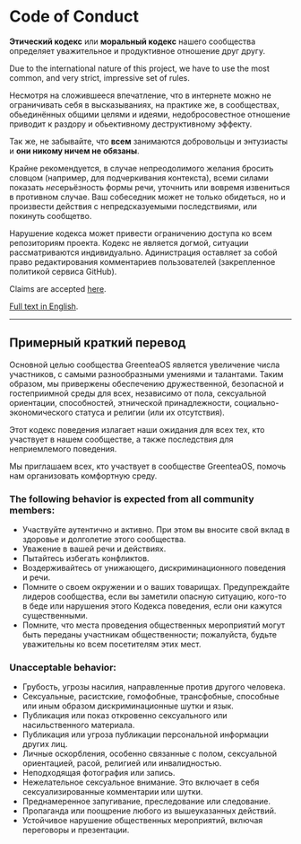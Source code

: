 # Code of Conduct

**Этический кодекс** или **моральный кодекс** нашего сообщества определяет уважительное и продуктивное отношение друг другу.

Due to the international nature of this project, we have to use the most common, and very strict, impressive set of rules.

Несмотря на сложившееся впечатление, что в интернете можно не ограничивать себя в высказываниях, на практике же, в сообществах, обьединённых общими целями и идеями, недобросовестное отношение приводит к раздору и обьективному деструктивному эффекту.

Так же, не забывайте, что **всем** занимаются добровольцы и энтузиасты и **они никому ничем не обязаны**.

Крайне рекомендуется, в случае непреодолимого желания бросить словцом (например, для подчеркивания контекста), всеми силами показать *не*серьёзность формы речи, уточнить или вовремя извениться в противном случае. Ваш собеседник может не только обидеться, но и произвести действия с непредсказуемыми последствиями, или покинуть сообщетво.

Нарушение кодекса может привести ограничению доступа ко всем репозиториям проекта. Кодекс не является догмой, ситуации рассматриваются индивидуально. Адинистрация оставляет за собой право редактирования комментариев пользователей (закрепленное политикой сервиса GitHub).

Claims are accepted [here](https://t.me/greenteaos).

[Full text in English](../CODE_OF_CONDUCT.md).

---

## Примерный краткий перевод

Основной целью сообщества GreenteaOS является увеличение числа участников, с самыми разнообразными умениями и талантами. Таким образом, мы привержены обеспечению дружественной, безопасной и гостеприимной среды для всех, независимо от пола, сексуальной ориентации, способностей, этнической принадлежности, социально-экономического статуса и религии (или их отсутствия).

Этот кодекс поведения излагает наши ожидания для всех тех, кто участвует в нашем сообществе, а также последствия для неприемлемого поведения.

Мы приглашаем всех, кто участвует в сообществе GreenteaOS, помочь нам организовать комфортную среду.

### The following behavior is expected from all community members:

- Участвуйте аутентично и активно. При этом вы вносите свой вклад в здоровье и долголетие этого сообщества.
- Уважение в вашей речи и действиях.
- Пытайтесь избегать конфликтов.
- Воздерживайтесь от унижающего, дискриминационного поведения и речи.
- Помните о своем окружении и о ваших товарищах. Предупреждайте лидеров сообщества, если вы заметили опасную ситуацию, кого-то в беде или нарушения этого Кодекса поведения, если они кажутся существенными.
- Помните, что места проведения общественных мероприятий могут быть переданы участникам общественности; пожалуйста, будьте уважительны ко всем посетителям этих мест.

### Unacceptable behavior:

- Грубость, угрозы насилия, направленные против другого человека.
- Сексуальные, расистские, гомофобные, трансфобные, способные или иным образом дискриминационные шутки и язык.
- Публикация или показ откровенно сексуального или насильственного материала.
- Публикация или угроза публикации персональной информации других лиц.
- Личные оскорбления, особенно связанные с полом, сексуальной ориентацией, расой, религией или инвалидностью.
- Неподходящая фотография или запись.
- Нежелательное сексуальное внимание. Это включает в себя сексуализированные комментарии или шутки.
- Преднамеренное запугивание, преследование или следование.
- Пропаганда или поощрение любого из вышеуказанных действий.
- Устойчивое нарушение общественных мероприятий, включая переговоры и презентации.
